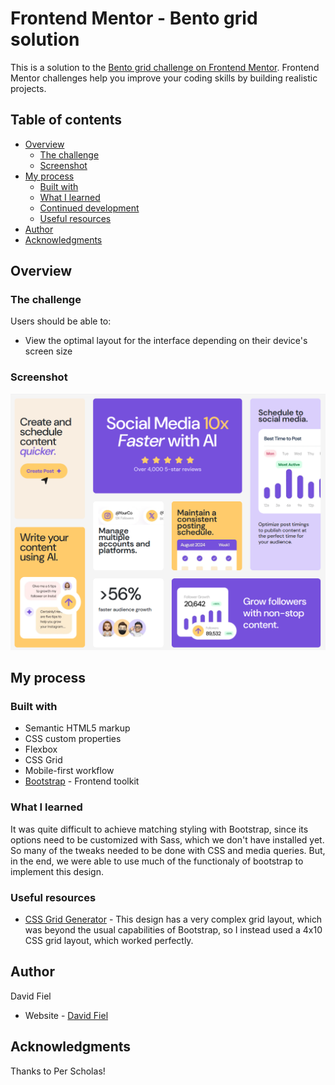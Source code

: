 # Frontend Mentor - Bento grid solution

This is a solution to the [Bento grid challenge on Frontend Mentor](https://www.frontendmentor.io/challenges/bento-grid-RMydElrlOj). Frontend Mentor challenges help you improve your coding skills by building realistic projects.

## Table of contents

- [Overview](#overview)
  - [The challenge](#the-challenge)
  - [Screenshot](#screenshot)
- [My process](#my-process)
  - [Built with](#built-with)
  - [What I learned](#what-i-learned)
  - [Continued development](#continued-development)
  - [Useful resources](#useful-resources)
- [Author](#author)
- [Acknowledgments](#acknowledgments)

## Overview

### The challenge

Users should be able to:

- View the optimal layout for the interface depending on their device's screen size

### Screenshot

![](./assets/images/screenshot.png)

## My process

### Built with

- Semantic HTML5 markup
- CSS custom properties
- Flexbox
- CSS Grid
- Mobile-first workflow
- [Bootstrap](https://getbootstrap.com/) - Frontend toolkit

### What I learned

It was quite difficult to achieve matching styling with Bootstrap, since its options need to be customized with Sass, which we don't have installed yet. So many of the tweaks needed to be done with CSS and media queries. But, in the end, we were able to use much of the functionaly of bootstrap to implement this design.

### Useful resources

- [CSS Grid Generator](https://cssgrid-generator.netlify.app/) - This design has a very complex grid layout, which was beyond the usual capabilities of Bootstrap, so I instead used a 4x10 CSS grid layout, which worked perfectly.

## Author

David Fiel

- Website - [David Fiel](https://fiel.us)

## Acknowledgments

Thanks to Per Scholas!
